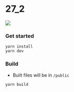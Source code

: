 # 27_2
![](art/art.png)

### Get started
```
yarn install
yarn dev
```

### Build
- Built files will be in `/public`
```
yarn build
```